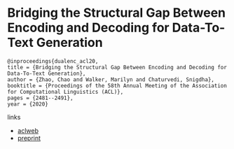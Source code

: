 # Bridging the Structural Gap Between Encoding and Decoding for Data-To-Text Generation

```
@inproceedings{dualenc_acl20,
title = {Bridging the Structural Gap Between Encoding and Decoding for Data-To-Text Generation},
author = {Zhao, Chao and Walker, Marilyn and Chaturvedi, Snigdha},
booktitle = {Proceedings of the 58th Annual Meeting of the Association for Computational Linguistics (ACL)},
pages = {2481--2491},
year = {2020}
```

links
- [aclweb](https://www.aclweb.org/anthology/2020.acl-main.224/)
- [preprint](https://pdfs.semanticscholar.org/83fb/274ca565544743c4cdc7abe58db88a163ae2.pdf)
